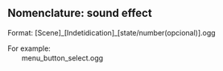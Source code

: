 ## Nomenclature: sound effect
Format: [Scene]\_[Indetidication]\_[state/number(opcional)].ogg  

For example:  
　　menu\_button_select.ogg  